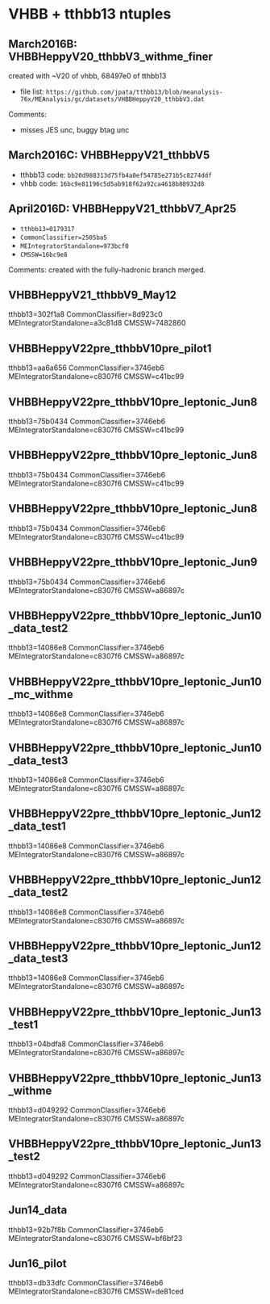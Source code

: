 VHBB + tthbb13 ntuples
=======================

March2016B: VHBBHeppyV20_tthbbV3_withme_finer
--------------
created with ~V20 of vhbb, 68497e0 of tthbb13

* file list: `https://github.com/jpata/tthbb13/blob/meanalysis-76x/MEAnalysis/gc/datasets/VHBBHeppyV20_tthbbV3.dat`

Comments:
* misses JES unc, buggy btag unc

March2016C: VHBBHeppyV21_tthbbV5
--------------
* tthbb13 code: `bb20d988313d75fb4a0ef54785e271b5c8274ddf`
* vhbb code: `16bc9e81196c5d5ab918f62a92ca4618b88932d8`


April2016D: VHBBHeppyV21_tthbbV7_Apr25
--------------
* `tthbb13=0179317`
* `CommonClassifier=2505ba5`
* `MEIntegratorStandalone=973bcf0`
* `CMSSW=16bc9e8`

Comments: created with the fully-hadronic branch merged.

VHBBHeppyV21_tthbbV9_May12
-------------
tthbb13=302f1a8
CommonClassifier=8d923c0
MEIntegratorStandalone=a3c81d8
CMSSW=7482860


VHBBHeppyV22pre_tthbbV10pre_pilot1
-------------
tthbb13=aa6a656
CommonClassifier=3746eb6
MEIntegratorStandalone=c8307f6
CMSSW=c41bc99


VHBBHeppyV22pre_tthbbV10pre_leptonic_Jun8
-------------
tthbb13=75b0434
CommonClassifier=3746eb6
MEIntegratorStandalone=c8307f6
CMSSW=c41bc99


VHBBHeppyV22pre_tthbbV10pre_leptonic_Jun8
-------------
tthbb13=75b0434
CommonClassifier=3746eb6
MEIntegratorStandalone=c8307f6
CMSSW=c41bc99


VHBBHeppyV22pre_tthbbV10pre_leptonic_Jun8
-------------
tthbb13=75b0434
CommonClassifier=3746eb6
MEIntegratorStandalone=c8307f6
CMSSW=c41bc99


VHBBHeppyV22pre_tthbbV10pre_leptonic_Jun9
-------------
tthbb13=75b0434
CommonClassifier=3746eb6
MEIntegratorStandalone=c8307f6
CMSSW=a86897c

VHBBHeppyV22pre_tthbbV10pre_leptonic_Jun10_data_test2
-------------
tthbb13=14086e8
CommonClassifier=3746eb6
MEIntegratorStandalone=c8307f6
CMSSW=a86897c


VHBBHeppyV22pre_tthbbV10pre_leptonic_Jun10_mc_withme
-------------
tthbb13=14086e8
CommonClassifier=3746eb6
MEIntegratorStandalone=c8307f6
CMSSW=a86897c


VHBBHeppyV22pre_tthbbV10pre_leptonic_Jun10_data_test3
-------------
tthbb13=14086e8
CommonClassifier=3746eb6
MEIntegratorStandalone=c8307f6
CMSSW=a86897c


VHBBHeppyV22pre_tthbbV10pre_leptonic_Jun12_data_test1
-------------
tthbb13=14086e8
CommonClassifier=3746eb6
MEIntegratorStandalone=c8307f6
CMSSW=a86897c


VHBBHeppyV22pre_tthbbV10pre_leptonic_Jun12_data_test2
-------------
tthbb13=14086e8
CommonClassifier=3746eb6
MEIntegratorStandalone=c8307f6
CMSSW=a86897c


VHBBHeppyV22pre_tthbbV10pre_leptonic_Jun12_data_test3
-------------
tthbb13=14086e8
CommonClassifier=3746eb6
MEIntegratorStandalone=c8307f6
CMSSW=a86897c


VHBBHeppyV22pre_tthbbV10pre_leptonic_Jun13_test1
-------------
tthbb13=04bdfa8
CommonClassifier=3746eb6
MEIntegratorStandalone=c8307f6
CMSSW=a86897c


VHBBHeppyV22pre_tthbbV10pre_leptonic_Jun13_withme
-------------
tthbb13=d049292
CommonClassifier=3746eb6
MEIntegratorStandalone=c8307f6
CMSSW=a86897c


VHBBHeppyV22pre_tthbbV10pre_leptonic_Jun13_test2
-------------
tthbb13=d049292
CommonClassifier=3746eb6
MEIntegratorStandalone=c8307f6
CMSSW=a86897c


Jun14_data
-------------
tthbb13=92b7f8b
CommonClassifier=3746eb6
MEIntegratorStandalone=c8307f6
CMSSW=bf6bf23


Jun16_pilot
-------------
tthbb13=db33dfc
CommonClassifier=3746eb6
MEIntegratorStandalone=c8307f6
CMSSW=de81ced
